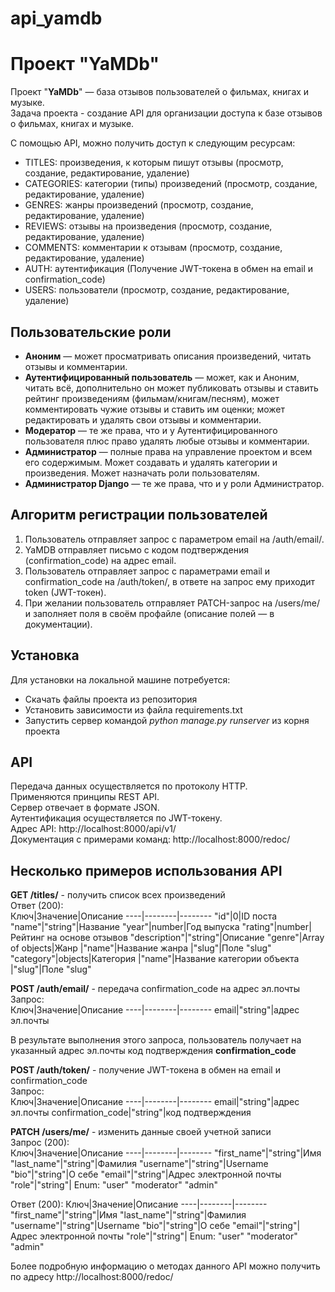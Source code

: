 # api_yamdb
# Проект "YaMDb"
Проект "**YaMDb**" — база отзывов пользователей о фильмах, книгах и музыке.  
Задача проекта - создание API для организации доступа к базе отзывов о фильмах, книгах и музыке.  

С помощью API, можно получить доступ к следующим ресурсам:
* TITLES: произведения, к которым пишут отзывы (просмотр, создание, редактирование, удаление)
* CATEGORIES: категории (типы) произведений (просмотр, создание, редактирование, удаление)
* GENRES: жанры произведений (просмотр, создание, редактирование, удаление)
* REVIEWS: отзывы на произведения (просмотр, создание, редактирование, удаление)
* COMMENTS: комментарии к отзывам (просмотр, создание, редактирование, удаление)
* AUTH: аутентификация (Получение JWT-токена в обмен на email и confirmation_code)
* USERS: пользователи (просмотр, создание, редактирование, удаление)

## Пользовательские роли  
* **Аноним** — может просматривать описания произведений, читать отзывы и комментарии.  
* **Аутентифицированный пользователь** — может, как и Аноним, читать всё, дополнительно он может публиковать отзывы и ставить рейтинг произведениям (фильмам/книгам/песням), может комментировать чужие отзывы и ставить им оценки; может редактировать и удалять свои отзывы и комментарии.  
* **Модератор** — те же права, что и у Аутентифицированного пользователя плюс право удалять любые отзывы и комментарии.  
* **Администратор** — полные права на управление проектом и всем его содержимым. Может создавать и удалять категории и произведения. Может назначать роли пользователям.  
* **Администратор Django** — те же права, что и у роли Администратор.  

## Алгоритм регистрации пользователей  
1. Пользователь отправляет запрос с параметром email на /auth/email/.  
2. YaMDB отправляет письмо с кодом подтверждения (confirmation_code) на адрес email.  
3. Пользователь отправляет запрос с параметрами email и confirmation_code на /auth/token/, в ответе на запрос ему приходит token (JWT-токен).  
4. При желании пользователь отправляет PATCH-запрос на /users/me/ и заполняет поля в своём профайле (описание полей — в документации).  

## Установка
Для установки на локальной машине потребуется:
* Скачать файлы проекта из репозитория
* Установить зависимости из файла requirements.txt
* Запустить сервер командой *python manage.py runserver* из корня проекта

## API
Передача данных осуществляется по протоколу HTTP.  
Применяются принципы REST API.  
Сервер отвечает в формате JSON.  
Аутентификация осуществляется по JWT-токену.  
Адрес API: http://localhost:8000/api/v1/  
Документация с примерами команд: http://localhost:8000/redoc/  
## Несколько примеров использования API
**GET /titles/** - получить список всех произведений  
Ответ (200):  
Ключ|Значение|Описание
----|--------|--------
"id"|0|ID поста
"name"|"string"|Название
"year"|number|Год выпуска
"rating"|number|Рейтинг на основе отзывов
"description"|"string"|Описание
"genre"|Array of objects|Жанр
 |"name"|Название жанра
 |"slug"|Поле "slug" 
"category"|objects|Категория
 |"name"|Название категории объекта
 |"slug"|Поле "slug" 
  
**POST /auth/email/** - передача confirmation_code на адрес эл.почты  
Запрос:  
Ключ|Значение|Описание
----|--------|--------
email|"string"|адрес эл.почты

В результате выполнения этого запроса, пользователь получает на указанный адрес эл.почты код подтверждения __confirmation_code__  

**POST /auth/token/** - получение JWT-токена в обмен на email и confirmation_code  
Запрос:  
Ключ|Значение|Описание
----|--------|--------
email|"string"|адрес эл.почты
confirmation_code|"string"|код подтверждения

**PATCH /users/me/** - изменить данные своей учетной записи  
Запрос (200):  
Ключ|Значение|Описание
----|--------|--------
"first_name"|"string"|Имя
"last_name"|"string"|Фамилия
"username"|"string"|Username
"bio"|"string"|О себе
"email"|"string"|Адрес электронной почты
"role"|"string"| Enum: "user" "moderator" "admin"  

Ответ (200):
Ключ|Значение|Описание
----|--------|--------
"first_name"|"string"|Имя
"last_name"|"string"|Фамилия
"username"|"string"|Username
"bio"|"string"|О себе
"email"|"string"|Адрес электронной почты
"role"|"string"| Enum: "user" "moderator" "admin"  


Более подробную информацию о методах данного API можно получить по адресу http://localhost:8000/redoc/ 

